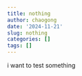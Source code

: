 ```yaml
---
title: nothing
author: chaogong
date: '2024-11-21'
slug: nothing
categories: []
tags: []
---
```


i want to test something